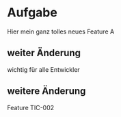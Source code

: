 # Aufgabe

Hier mein ganz tolles neues Feature A


## weiter Änderung

wichtig für alle Entwickler

## weitere Änderung

Feature TIC-002
